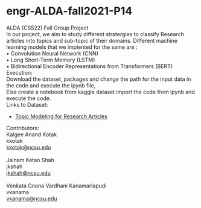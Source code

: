 # engr-ALDA-fall2021-P14
ALDA (CS522) Fall Group Project
</br>
In our project, we aim to study different stratergies to classify Research articles into topics and sub-topic of their domains. Different machine learning models that we implented for the same are :
</br>
• Convolution Neural Network (CNN)</br>
• Long Short-Term Memory (LSTM) </br>
• Bidirectional Encoder Representations from Transformers (BERT) </br>
Execution: 
</br>Download the dataset, packages and change the path for the input data in the code and execute the ipynb file,</br>
Else create a notebook from kaggle dataset import the code from ipynb and execute the code. </br>
Links to Dataset:
- [Topic Modeling for Research Articles](https://www.kaggle.com/abisheksudarshan/topic-modeling-for-research-articles?select=Train.csv)

Contributors: </br>
Kalgee Anand Kotak </br>
kkotak</br>
kkotak@ncsu.edu</br>
</br>
Jainam Ketan Shah </br>
jkshah</br>
jkshah@ncsu.edu</br>
</br>
Venkata Gnana Vardhani Kanamarlapudi </br>
vkanama</br>
vkanama@ncsu.edu</br>
</br>

</br>

